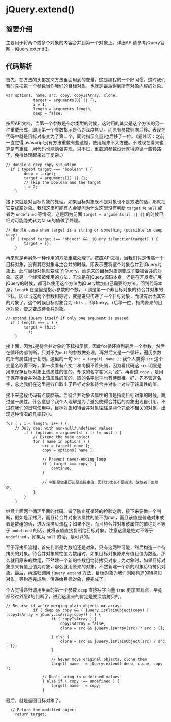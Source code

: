 # jQuery.extend()

## 简要介绍

主要用于将两个或多个对象的内容合并到第一个对象上。详细API请参考jQuery官网 - [jQuery.extend()](http://api.jquery.com/jQuery.extend/)。

## 代码解析

首先，在方法的头部定义方法里面用到的变量，这是编程的一个好习惯。这时我们暂时先把第一个参数当作我们的目标对象，也就是最后得到所有对象内容的对象。

```
var options, name, src, copy, copyIsArray, clone,
    		target = arguments[0] || {},
    		i = 1,
    		length = arguments.length,
    		deep = false; 
```

按照API文档，当第一个参数是布尔类型的时候，这时用的其实是这个方法的另一种重载形式，即用第一个参数指示是否为深度拷贝，而原有参数则向后移。表现在代码中就是目标对象变为了第二个，同时指示变量i也后移了一位。（题外话：之前一直觉得javascript没有方法重载有些遗憾，使用起来不大方便。不过现在看来也算是有重载，用代码也能勉强实现。只不过，重载的参数设计就得遵循一些套路了，免得处理起来过于复杂。）

```
// Handle a deep copy situation
  if ( typeof target === "boolean" ) {
		deep = target;
		target = arguments[1] || {};
		// skip the boolean and the target
		i = 2;
	}
```

接下来就是对目标对象的处理。如果目标对象既不是对象也不是方法的话，那就把它变成空对象。我想这里可能有人会疑问为什么这里没有判断 `target` 为 `null` 或者为 `undefined` 等情况，这是因为前面 `target = arguments[i] || {}` 的时候已经对可能隐式转为false的值做了处理。

```
// Handle case when target is a string or something (possible in deep copy)
  if ( typeof target !== "object" && !jQuery.isFunction(target) ) {
		target = {};
	}
```

再来就是再另外一种作用的方法重载处理了。按照API文档，当我们只是传递一个目标对象，没有其它对象与之合并的时候，即表示要将这个对象合并到jQuery对象上，此时目标对象就变成了jQuery，而原来的目标对象则变成了要被合并的对象。这是一个经常被使用的方法，无论是在jQuery源码本身，还是在开发者扩展jQuery的时候，都可以使用这个方法为jQuery增加自己需要的方法。回到代码本身，`length` 在这里是指示参数的个数， `i` 则是第一个非目标对象的待合并对象的下标。因此当这两个参数相等时，就是说只传递了一个目标对象，而没有后面其它的对象了。这个时候目标对象变为 `this` ，即jQuery。`i`后移一位，指向原来的目标对象，使之变成待合并对象。

```
// extend jQuery itself if only one argument is passed
  if ( length === i ) {
		target = this;
		--i;
	}
```
接上面，因为`i`是待合并对象的下标指示器，因此for循环直到最后一个参数。然后在循环内部判断，只对不为`null`的参数做处理。再然后又是一个循环，遍历参数的所有属性用于复制。这里的一句 `src = target[ name ];`  我个人觉得 `src` 这个变量名取得不好，第一次看有点丈二和尚摸不着头脑，因为看代码这 `src` 明显是用来保存目标对象上该属性的值的，却取的名字含义为“源”。再看这 `copy` ，是用于保存待合并对象上该属性的值的，取的名字似乎也有待商榷。好，先不管这名字，总之我们在这里是各自取出了目标对象和待合并对象上对应于该属性的值。

接下来这段代码有点废脑筋。当待合并对象该属性的值是指向目标对象的时候，跳过这一属性。什么意思？我个人理解是为了避免使得合并后的对象出现自引用。不过在我们的日常使用中，目标对象和待合并对象往往是两个完全不相关的对象，出现这种情况的几率较小。

```
for ( ; i < length; i++ ) {
  	// Only deal with non-null/undefined values
		if ( (options = arguments[ i ]) != null ) {
			// Extend the base object
			for ( name in options ) {
				src = target[ name ];
				copy = options[ name ];

				// Prevent never-ending loop
				if ( target === copy ) {
					continue;
				}

				// 判断是做遍历还是直接拿值，因代码太长不便阅读，故放到下面续讲。
			}
		}
	}
```

继续上面两个循环里面的代码。做了防止死循环的检验之后，接下来要做一个判断，假如是深拷贝，而且待合并对象该属性的值不为null，而且该值是普通对象或者是数组的话，进入深拷贝流程；如果不是，而且待合并对象该属性的值绝对不等于 `undefined` 的话，就将该值直接复制给目标对象。注意这里是绝对不等于 `undefined` ，如果为 `null` 的话，是可以的。

至于深拷贝流程，首先判断是为数组还是对象，只有这两种可能，然后构造一个待拷贝的对象。待合并对象属性值为数组时，如果目标对象原来有值且值为数组，那么就用原来的数组，不然建一个新的空数组给待拷贝对象；为对象时，如果目标对象原来有值且值为对象，那么就用原来的对象，不然新建一个新的对象给待拷贝对象。最后，再递归调用 `jQuery.extend` 方法，目标对象为我们刚刚构造的待拷贝对象，等构造完成后，传递给目标对象，便完成了。

个人觉得递归调用里面的第一个参数 `deep` 直接写字面量 `true` 更加直观点，毕竟都经过外层if的判断了，进到这里来的肯定是要深度拷贝的。

```
// Recurse if we're merging plain objects or arrays
  			if ( deep && copy && ( jQuery.isPlainObject(copy) || (copyIsArray = jQuery.isArray(copy)) ) ) {
					if ( copyIsArray ) {
						copyIsArray = false;
						clone = src && jQuery.isArray(src) ? src : [];

					} else {
						clone = src && jQuery.isPlainObject(src) ? src : {};
					}

					// Never move original objects, clone them
					target[ name ] = jQuery.extend( deep, clone, copy );

				// Don't bring in undefined values
				} else if ( copy !== undefined ) {
					target[ name ] = copy;
				}
```
最后，就是返回目标对象了。

```
  // Return the modified object
	return target;
```
